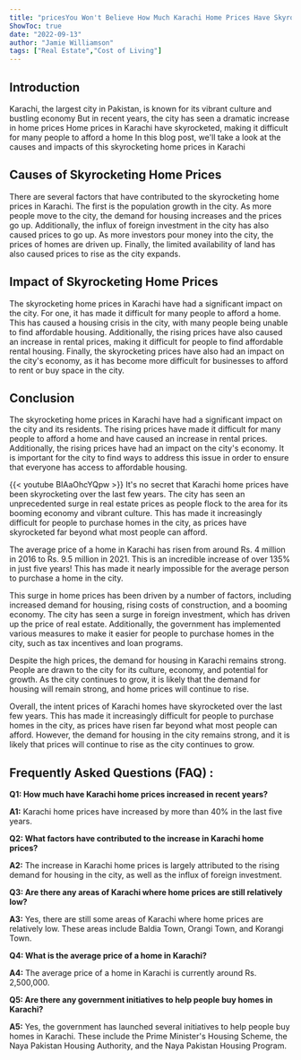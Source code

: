 ```yaml
---
title: "pricesYou Won't Believe How Much Karachi Home Prices Have Skyrocketed!"
ShowToc: true 
date: "2022-09-13"
author: "Jamie Williamson" 
tags: ["Real Estate","Cost of Living"]
---
```

## Introduction

Karachi, the largest city in Pakistan, is known for its vibrant culture and bustling economy But in recent years, the city has seen a dramatic increase in home prices Home prices in Karachi have skyrocketed, making it difficult for many people to afford a home In this blog post, we'll take a look at the causes and impacts of this skyrocketing home prices in Karachi

## Causes of Skyrocketing Home Prices

There are several factors that have contributed to the skyrocketing home prices in Karachi. The first is the population growth in the city. As more people move to the city, the demand for housing increases and the prices go up. Additionally, the influx of foreign investment in the city has also caused prices to go up. As more investors pour money into the city, the prices of homes are driven up. Finally, the limited availability of land has also caused prices to rise as the city expands.

## Impact of Skyrocketing Home Prices

The skyrocketing home prices in Karachi have had a significant impact on the city. For one, it has made it difficult for many people to afford a home. This has caused a housing crisis in the city, with many people being unable to find affordable housing. Additionally, the rising prices have also caused an increase in rental prices, making it difficult for people to find affordable rental housing. Finally, the skyrocketing prices have also had an impact on the city's economy, as it has become more difficult for businesses to afford to rent or buy space in the city.

## Conclusion

The skyrocketing home prices in Karachi have had a significant impact on the city and its residents. The rising prices have made it difficult for many people to afford a home and have caused an increase in rental prices. Additionally, the rising prices have had an impact on the city's economy. It is important for the city to find ways to address this issue in order to ensure that everyone has access to affordable housing.

{{< youtube BIAaOhcYQpw >}} 
It's no secret that Karachi home prices have been skyrocketing over the last few years. The city has seen an unprecedented surge in real estate prices as people flock to the area for its booming economy and vibrant culture. This has made it increasingly difficult for people to purchase homes in the city, as prices have skyrocketed far beyond what most people can afford.

The average price of a home in Karachi has risen from around Rs. 4 million in 2016 to Rs. 9.5 million in 2021. This is an incredible increase of over 135% in just five years! This has made it nearly impossible for the average person to purchase a home in the city.

This surge in home prices has been driven by a number of factors, including increased demand for housing, rising costs of construction, and a booming economy. The city has seen a surge in foreign investment, which has driven up the price of real estate. Additionally, the government has implemented various measures to make it easier for people to purchase homes in the city, such as tax incentives and loan programs.

Despite the high prices, the demand for housing in Karachi remains strong. People are drawn to the city for its culture, economy, and potential for growth. As the city continues to grow, it is likely that the demand for housing will remain strong, and home prices will continue to rise.

Overall, the intent prices of Karachi homes have skyrocketed over the last few years. This has made it increasingly difficult for people to purchase homes in the city, as prices have risen far beyond what most people can afford. However, the demand for housing in the city remains strong, and it is likely that prices will continue to rise as the city continues to grow.

## Frequently Asked Questions (FAQ) :
**Q1: How much have Karachi home prices increased in recent years?**

**A1:** Karachi home prices have increased by more than 40% in the last five years.

**Q2: What factors have contributed to the increase in Karachi home prices?**

**A2:** The increase in Karachi home prices is largely attributed to the rising demand for housing in the city, as well as the influx of foreign investment.

**Q3: Are there any areas of Karachi where home prices are still relatively low?**

**A3:** Yes, there are still some areas of Karachi where home prices are relatively low. These areas include Baldia Town, Orangi Town, and Korangi Town.

**Q4: What is the average price of a home in Karachi?**

**A4:** The average price of a home in Karachi is currently around Rs. 2,500,000.

**Q5: Are there any government initiatives to help people buy homes in Karachi?**

**A5:** Yes, the government has launched several initiatives to help people buy homes in Karachi. These include the Prime Minister's Housing Scheme, the Naya Pakistan Housing Authority, and the Naya Pakistan Housing Program.



